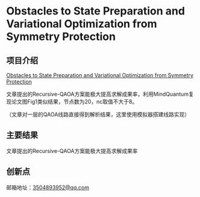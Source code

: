 # Obstacles to State Preparation and Variational Optimization from Symmetry Protection

## 项目介绍

[Obstacles to State Preparation and Variational Optimization from Symmetry Protection](https://arxiv.org/pdf/1910.08980.pdf)

文章提出的Recursive-QAOA方案能极大提高求解成果率，利用MindQuantum复现论文图Fig1类似结果，节点数为20，nc取值不大于8。

（文章对一层的QAOA线路直接得到解析结果，这里使用模拟器搭建线路实现）

## 主要结果

文章提出的Recursive-QAOA方案能极大提高求解成果率

## 创新点

邮箱地址：3504893952@qq.com
